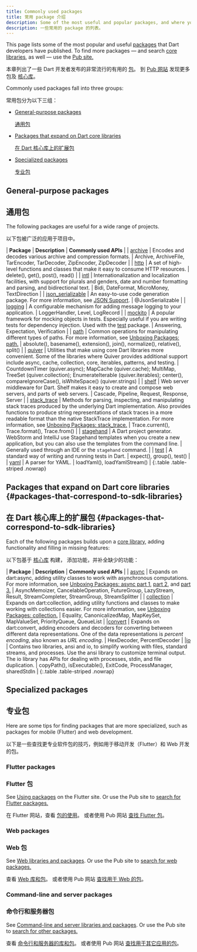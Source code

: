 ```yaml
---
title: Commonly used packages
title: 常用 package 介绍
description: Some of the most useful and popular packages, and where you can learn more.
description: 一些常用的 package 的列表。
---
```


This page lists some of the most popular and useful
[packages](/guides/packages) that Dart developers have published.
To find more packages —
and search [core libraries](/guides/libraries), as well —
use the [Pub site.]({{site.pub}})

本章列出了一些 Dart 开发者发布的非常流行的有用的 [包](/guides/packages)。
到 [Pub 网站]({{site.pub}}) 发现更多包及 [核心库](/guides/libraries)。

Commonly used packages fall into three groups:

常用包分为以下三组：

* [General-purpose packages](#general-purpose-packages)

  [通用包](#general-purpose-packages)

* [Packages that expand on Dart core libraries](#packages-that-correspond-to-sdk-libraries)
  
  [在 Dart 核心库上的扩展包](#packages-that-correspond-to-sdk-libraries)

* [Specialized packages](#specialized-packages)
  
  [专业包](#specialized-packages)

## General-purpose packages

## 通用包

The following packages are useful for a wide range of projects.

以下包被广泛的应用于项目中。

| **Package** | **Description** | **Commonly used APIs** |
| [archive]({{site.pub-pkg}}/archive) | Encodes and decodes various archive and compression formats. | Archive, ArchiveFile, TarEncoder, TarDecoder, ZipEncoder, ZipDecoder |
| [http]({{site.pub-pkg}}/http) | A set of high-level functions and classes that make it easy to consume HTTP resources. | delete(), get(), post(), read() |
| [intl]({{site.pub-pkg}}/intl) | Internationalization and localization facilities, with support for plurals and genders, date and number formatting and parsing, and bidirectional text. | Bidi, DateFormat, MicroMoney, TextDirection |
| [json_serializable]({{site.pub-pkg}}/json_serializable) | An easy-to-use code generation package. For more information, see [JSON Support](/guides/json). | @JsonSerializable |
| [logging]({{site.pub-pkg}}/logging) | A configurable mechanism for adding message logging to your application. | LoggerHandler, Level, LogRecord |
| [mockito]({{site.pub-pkg}}/mockito) | A popular framework for mocking objects in tests. Especially useful if you are writing tests for dependency injection. Used with the [test]({{site.pub-pkg}}/test) package. | Answering, Expectation, Verification |
| [path]({{site.pub-pkg}}/path) | Common operations for manipulating different types of paths. For more information, see [Unboxing Packages: path.]({{site.news}}/2016/06/unboxing-packages-path.html) | absolute(), basename(), extension(), join(), normalize(), relative(), split() |
| [quiver]({{site.pub-pkg}}/quiver) | Utilities that make using core Dart libraries more convenient. Some of the libraries where Quiver provides additional support include async, cache, collection, core, iterables, patterns, and testing. | CountdownTimer (quiver.async); MapCache (quiver.cache); MultiMap, TreeSet (quiver.collection); EnumerateIterable (quiver.iterables); center(), compareIgnoreCase(), isWhiteSpace() (quiver.strings)  |
| [shelf]({{site.pub-pkg}}/shelf) | Web server middleware for Dart. Shelf makes it easy to create and compose web servers, and parts of web servers. | Cascade, Pipeline, Request, Response, Server |
| [stack_trace]({{site.pub-pkg}}/stack_trace) | Methods for parsing, inspecting, and manipulating stack traces produced by the underlying Dart implementation. Also provides functions to produce string representations of stack traces in a more readable format than the native StackTrace implementation. For more information, see [Unboxing Packages: stack_trace.]({{site.news}}/2016/01/unboxing-packages-stacktrace.html) | Trace.current(), Trace.format(), Trace.from() |
| [stagehand]({{site.pub-pkg}}/stagehand) | A Dart project generator. WebStorm and IntelliJ use Stagehand templates when you create a new application, but you can also use the templates from the command line. | Generally used through an IDE or the `stagehand` command. |
| [test]({{site.pub-pkg}}/test) | A standard way of writing and running tests in Dart. | expect(), group(), test() |
| [yaml]({{site.pub-pkg}}/yaml) | A parser for YAML. | loadYaml(), loadYamlStream() |
{:.table .table-striped .nowrap}


## Packages that expand on Dart core libraries {#packages-that-correspond-to-sdk-libraries}

## 在 Dart 核心库上的扩展包 {#packages-that-correspond-to-sdk-libraries}

Each of the following packages builds upon a [core library](/guides/libraries),
adding functionality and filling in missing features:

以下包基于 [核心库](/guides/libraries) 构建，
添加功能，并补全缺少的功能：

| **Package** | **Description** | **Commonly used APIs** |
| [async]({{site.pub-pkg}}/async) | Expands on dart:async, adding utility classes to work with asynchronous computations. For more information, see [Unboxing Packages: async part 1]({{site.news}}/2016/03/unboxing-packages-async-part-1.html), [part 2]({{site.news}}/2016/03/unboxing-packages-async-part-2.html), and [part 3.]({{site.news}}/2016/04/unboxing-packages-async-part-3.html) | AsyncMemoizer, CancelableOperation, FutureGroup, LazyStream, Result, StreamCompleter, StreamGroup, StreamSplitter |
| [collection]({{site.pub-pkg}}/collection) | Expands on dart:collection, adding utility functions and classes to make working with collections easier. For more information, see [Unboxing Packages: collection.]({{site.news}}/2016/01/unboxing-packages-collection.html) | Equality, CanonicalizedMap, MapKeySet, MapValueSet, PriorityQueue, QueueList |
|[convert]({{site.pub-pkg}}/convert) | Expands on dart:convert, adding encoders and decoders for converting between different data representations. One of the data representations is _percent encoding_, also known as _URL encoding_. | HexDecoder, PercentDecoder |
|[io]({{site.pub-pkg}}/io) | Contains two libraries, ansi and io, to simplify working with files, standard streams, and processes. Use the ansi library to customize terminal output. The io library has APIs for dealing with processes, stdin, and file duplication. |  copyPath(), isExecutable(), ExitCode, ProcessManager, sharedStdIn |
{:.table .table-striped .nowrap}


## Specialized packages

## 专业包

Here are some tips for finding packages that are more specialized,
such as packages for mobile (Flutter) and web development.

以下是一些查找更专业软件包的技巧，例如用于移动开发（Flutter）和 Web 开发的包。


### Flutter packages

### Flutter 包

See [Using packages]({{site.flutter}}/docs/development/packages-and-plugins/using-packages)
on the Flutter site.
Or use the Pub site to [search for Flutter packages.]({{site.pub}}/flutter)

在 Flutter 网站，查看 [包的使用]({{site.flutter}}/docs/development/packages-and-plugins/using-packages)。
或者使用 Pub 网站 [查找 Flutter 包]({{site.pub}}/flutter)。

### Web packages

### Web 包

See [Web libraries and packages](/web/libraries).
Or use the Pub site to [search for web packages.]({{site.pub}}/web)

查看 [Web 库和包](/web/libraries)。
或者使用 Pub 网站 [查找用于 Web 的包]({{site.pub}}/web)。

### Command-line and server packages

### 命令行和服务器包

See [Command-line and server libraries and packages](/server/libraries).
Or use the Pub site to [search for other packages.]({{site.pub}})

查看 [命令行和服务器的库和包](/server/libraries)。
或者使用 Pub 网站 [查找用于其它应用的包]({{site.pub}})。

